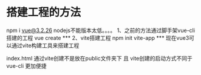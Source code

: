 # 搭建工程的方法 
npm i vue@3.2.26 nodejs不能版本太低。。。。
1、之前的方法通过脚手架vue-cli搭建的工程 vue create ***
2、vite搭建工程 npm init vite-app ***
现在vue3可以通过vite构建工具来搭建工程


index.html 通过vite创建不是放在public文件夹下 且 vite创建的启动方式不同于vue-cli 更加便捷
